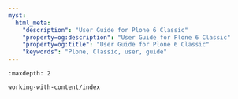 ```yaml
---
myst:
  html_meta:
    "description": "User Guide for Plone 6 Classic"
    "property=og:description": "User Guide for Plone 6 Classic"
    "property=og:title": "User Guide for Plone 6 Classic"
    "keywords": "Plone, Classic, user, guide"
---
```


```{toctree}
:maxdepth: 2

working-with-content/index
```

